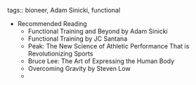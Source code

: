tags:: bioneer, Adam Sinicki, functional

- Recommended Reading
	- Functional Training and Beyond by Adam Sinicki
	- Functional Training by JC Santana
	- Peak: The New Science of Athletic Performance That is Revolutionizing Sports
	- Bruce Lee: The Art of Expressing the Human Body
	- Overcoming Gravity by Steven Low
	-